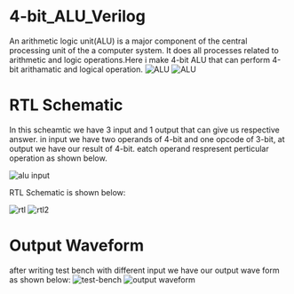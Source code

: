 # 4-bit_ALU_Verilog
An arithmetic logic unit(ALU) is a major component of the central processing unit of the a computer system. It does all processes related to arithmetic and logic operations.Here i make 4-bit ALU that can perform 4-bit arithamatic and logical operation.
![ALU](https://github.com/purveshthummar/4-bit_ALU_Verilog/assets/140932979/3721668b-8507-43dd-a3e8-98b909002640) ![ALU](https://github.com/purveshthummar/4-bit_ALU_Verilog/assets/140932979/5cc862cf-43ff-4b65-a61e-625210c85a81)

# RTL Schematic
In this scheamtic we have 3 input and 1 output that can give us respective answer. in input we have two operands of 4-bit and one opcode of 3-bit, at output we have our result of 4-bit.
eatch operand respresent perticular operation as shown below.

![alu input](https://github.com/purveshthummar/4-bit_ALU_Verilog/assets/140932979/0f500e9e-1a1f-408c-b212-55304cc414cf)

RTL Schematic is shown below:

![rtl](https://github.com/purveshthummar/4-bit_ALU_Verilog/assets/140932979/152958a0-356c-4f55-8d9f-30eca94e27eb)  ![rtl2](https://github.com/purveshthummar/4-bit_ALU_Verilog/assets/140932979/56dea2a0-f629-4d30-ad3c-44c134067e75)

# Output Waveform
after writing test bench with different input we have our output wave form as shown below:
![test-bench](https://github.com/purveshthummar/4-bit_ALU_Verilog/assets/140932979/a390215f-e433-4db9-99a7-fda5f06331e8) ![output waveform](https://github.com/purveshthummar/4-bit_ALU_Verilog/assets/140932979/7fce0c00-f115-4679-93c9-c886ae6b3a4d)




